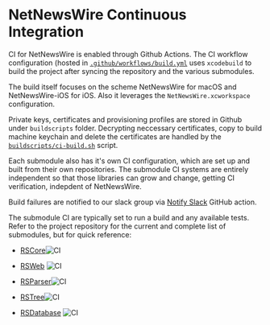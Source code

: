 # NetNewsWire Continuous Integration

CI for NetNewsWire is enabled through Github Actions. The CI workflow configuration (hosted in
[`.github/workflows/build.yml`](https://github.com/brentsimmons/NetNewsWire/blob/main/.github/workflows/build.yml)
uses `xcodebuild` to build the project after syncing the repository and the various submodules.

The build itself focuses on the scheme NetNewsWire for macOS and NetNewsWire-iOS for iOS. Also it leverages the
`NetNewsWire.xcworkspace` configuration.

Private keys, certificates and provisioning profiles are stored in Github under `buildscripts` folder. Decrypting neccessary certificates, copy to build machine keychain and delete the certificates are handled by the [`buildscripts/ci-build.sh`](https://github.com/Ranchero-Software/NetNewsWire/blob/main/buildscripts/ci-build.sh) script.

Each submodule also has it's own CI configuration, which are set up and built from
their own repositories. The submodule CI systems are entirely independent so that
those libraries can grow and change, getting CI verification, indepdent of NetNewsWire.

Build failures are notified to our slack group via [Notify Slack](https://github.com/8398a7/action-slack) GitHub action.

The submodule CI are typically set to run a build and any available tests. Refer to the
project repository for the current and complete list of submodules, but for quick reference:

- [RSCore](https://github.com/brentsimmons/RSCore)![CI](https://github.com/Ranchero-Software/RSCore/workflows/CI/badge.svg)

- [RSWeb](https://github.com/brentsimmons/RSWeb) ![CI](https://github.com/Ranchero-Software/RSWeb/workflows/CI/badge.svg)

- [RSParser](https://github.com/brentsimmons/RSParser)![CI](https://github.com/Ranchero-Software/RSParser/workflows/CI/badge.svg)

- [RSTree](https://github.com/brentsimmons/RSTree)![CI](https://github.com/Ranchero-Software/RSTree/workflows/CI/badge.svg)

- [RSDatabase](https://github.com/brentsimmons/RSDatabase) ![CI](https://github.com/Ranchero-Software/RSDatabase/workflows/CI/badge.svg)
